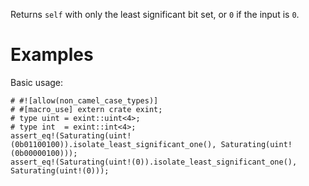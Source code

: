 Returns `self` with only the least significant bit set, or `0` if the input is `0`.

# Examples

Basic usage:

```
# #![allow(non_camel_case_types)]
# #[macro_use] extern crate exint;
# type uint = exint::uint<4>;
# type int  = exint::int<4>;
assert_eq!(Saturating(uint!(0b01100100)).isolate_least_significant_one(), Saturating(uint!(0b00000100)));
assert_eq!(Saturating(uint!(0)).isolate_least_significant_one(), Saturating(uint!(0)));
```
